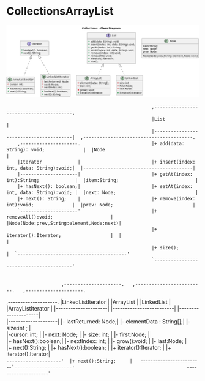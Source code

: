 # CollectionsArrayList
 ![Alt text](https://github.com/loja8614/CollectionsArrayList/blob/main/images/ClassDiagram-.jpg?raw=true)      

                                                         ,----------------------------------------.                                            
                                                         |List                                    |                                            
                                                         |----------------------------------------|  ,----------------------------------------.
        ,---------------------.                          |+ add(data: String): void;              |  |Node                                    |
        |Iterator             |                          |+ insert(index: int, data: String):void;|  |----------------------------------------|
        |---------------------|                          |+ getAt(index: int):String;             |  |item:String;                            |
        |+ hasNext(): boolean;|                          |+ setAt(index: int, data: String):void; |  |next: Node;                             |
        |+ next(): String;    |                          |+ remove(index: int):void;              |  |prev: Node;                             |
        `---------------------'                          |+ removeAll():void;                     |  |Node(Node:prev,String:element,Node:next)|
                                                         |+ iterator():Iterator;                  |  |                                        |
                                                         |+ size();                               |  `----------------------------------------'
                                                         `----------------------------------------'                                            
                                                                                                                                               
                                                                                                                                               
                        ,---------------------.   ,-------------------------.   ,---------------------.                                        
,--------------------.  |LinkedListIterator   |   |ArrayList                |   |LinkedList           |                                        
|ArrayListIterator   |  |---------------------|   |-------------------------|   |---------------------|                                        
|--------------------|  |- lastReturned: Node;|   |- elementData : String[];|   |- size:int ;         |                                        
|-cursor: int;       |  |- next: Node;        |   |- size: int;             |   |- first:Node;        |                                        
|+ hasNext():boolean;|  |- nextIndex: int;    |   |- grow():void;           |   |- last:Node;         |                                        
|+ next():String;    |  |+ hasNext():boolean; |   |+ iterator():Iterator;   |   |+ iterator():Iterator|                                        
`--------------------'  |+ next():String;     |   `-------------------------'   `---------------------'                                        
                        `---------------------'                                                                                                